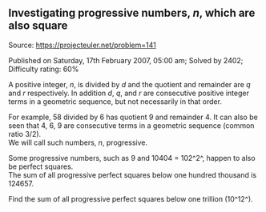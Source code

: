 Investigating progressive numbers, *n*, which are also square
-------------------------------------------------------------

Source: https://projecteuler.net/problem=141

Published on Saturday, 17th February 2007, 05:00 am; Solved by 2402;
Difficulty rating: 60%

A positive integer, *n*, is divided by *d* and the quotient and
remainder are *q* and *r* respectively. In addition *d*, *q*, and *r*
are consecutive positive integer terms in a geometric sequence, but not
necessarily in that order.

For example, 58 divided by 6 has quotient 9 and remainder 4. It can also
be seen that 4, 6, 9 are consecutive terms in a geometric sequence
(common ratio 3/2).\
 We will call such numbers, *n*, progressive.

Some progressive numbers, such as 9 and 10404 = 102^2^, happen to also
be perfect squares.\
 The sum of all progressive perfect squares below one hundred thousand
is 124657.

Find the sum of all progressive perfect squares below one trillion
(10^12^).
